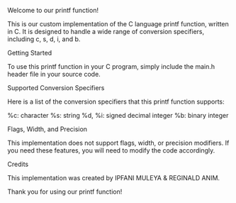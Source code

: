 Welcome to our printf function!

This is our custom implementation of the C language printf function, written in C. It is designed to handle a wide range of conversion specifiers, including c, s, d, i, and b.

Getting Started

To use this printf function in your C program, simply include the main.h header file in your source code.

Supported Conversion Specifiers

Here is a list of the conversion specifiers that this printf function supports:

%c: character
%s: string
%d, %i: signed decimal integer
%b: binary integer

Flags, Width, and Precision

This implementation does not support flags, width, or precision modifiers. If you need these features, you will need to modify the code accordingly.

Credits

This implementation was created by IPFANI MULEYA & REGINALD ANIM.

Thank you for using our printf function!
